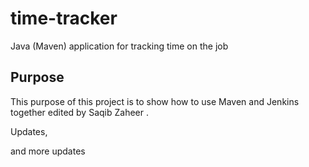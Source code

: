 # time-tracker
Java (Maven) application for tracking time on the job

## Purpose

This purpose of this project is to show how to use Maven and Jenkins together edited by Saqib Zaheer .

Updates, 

and more updates
